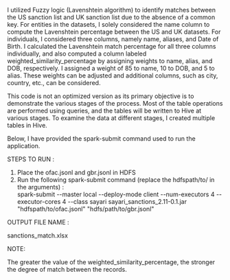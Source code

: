 I utilized Fuzzy logic (Lavenshtein algorithm) to identify matches between the US sanction list and UK sanction list due to the absence of a common key. For entities in the datasets, I solely considered the name column to compute the Lavenshtein percentage between the US and UK datasets. For individuals, I considered three columns, namely name, aliases, and Date of Birth. I calculated the Lavenshtein match percentage for all three columns individually, and also computed a column labeled weighted_similarity_percentage by assigning weights to name, alias, and DOB, respectively. I assigned a weight of 85 to name, 10 to DOB, and 5 to alias. These weights can be adjusted and additional columns, such as city, country, etc., can be considered.

This code is not an optimized version as its primary objective is to demonstrate the various stages of the process. Most of the table operations are performed using queries, and the tables will be written to Hive at various stages. To examine the data at different stages, I created multiple tables in Hive.

Below, I have provided the spark-submit command used to run the application.


STEPS TO RUN : 

1) Place the ofac.jsonl and gbr.jsonl in HDFS
2) Run the following spark-submit command (replace the hdfspath/to/ in the arguments) :   
spark-submit --master local --deploy-mode client --num-executors 4 --executor-cores 4 --class sayari sayari_sanctions_2.11-0.1.jar "hdfspath/to/ofac.jsonl" "hdfs/path/to/gbr.jsonl"


OUTPUT FILE NAME : 

sanctions_match.xlsx

NOTE: 

The greater the value of the weighted_similarity_percentage, the stronger the degree of match between the records.
